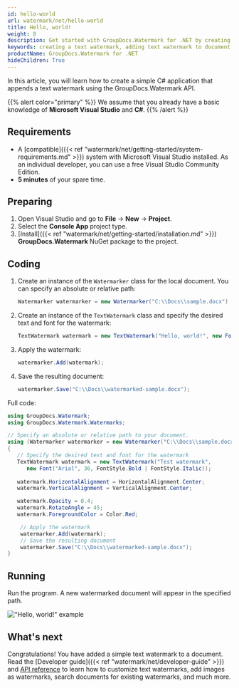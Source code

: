 ```yaml
---
id: hello-world
url: watermark/net/hello-world
title: Hello, world!
weight: 8
description: Get started with GroupDocs.Watermark for .NET by creating and running a minimal example.
keywords: creating a text watermark, adding text watermark to document, C# 
productName: GroupDocs.Watermark for .NET
hideChildren: True
---
```

In this article, you will learn how to create a simple C# application that appends a text watermark using the GroupDocs.Watermark API. 

{{% alert color="primary" %}} 
We assume that you already have a basic knowledge of **Microsoft Visual Studio** and **C#**.
{{% /alert %}}

## Requirements

- A [compatible]({{< ref "watermark/net/getting-started/system-requirements.md" >}}) system with Microsoft Visual Studio installed. As an individual developer, you can use a free Visual Studio Community Edition.
- **5 minutes** of your spare time.

## Preparing

1. Open Visual Studio and go to **File** -> **New** -> **Project**.
2. Select the **Console App** project type.
3. [Install]({{< ref "watermark/net/getting-started/installation.md" >}}) **GroupDocs.Watermark** NuGet package to the project.

## Coding

1. Create an instance of the `Watermarker` class for the local document. You can specify an absolute or relative path:
   ```csharp
   Watermarker watermarker = new Watermarker("C:\\Docs\\sample.docx")
   ```
2. Create an instance of the `TextWatermark` class and specify the desired text and font for the watermark:
   ```csharp
   TextWatermark watermark = new TextWatermark("Hello, world!", new Font("Arial", 36));
   ```
3. Apply the watermark:
   ```csharp
   watermarker.Add(watermark);
   ```
4. Save the resulting document:
   ```csharp
   watermarker.Save("C:\\Docs\\watermarked-sample.docx");
   ```

Full code:

```csharp
using GroupDocs.Watermark;
using GroupDocs.Watermark.Watermarks;

// Specify an absolute or relative path to your document.
using (Watermarker watermarker = new Watermarker("C:\\Docs\\sample.docx"))
{
   // Specify the desired text and font for the watermark
   TextWatermark watermark = new TextWatermark("Test watermark", 
      new Font("Arial", 36, FontStyle.Bold | FontStyle.Italic));
      
   watermark.HorizontalAlignment = HorizontalAlignment.Center;
   watermark.VerticalAlignment = VerticalAlignment.Center;

   watermark.Opacity = 0.4;
   watermark.RotateAngle = 45;
   watermark.ForegroundColor = Color.Red;

    // Apply the watermark
    watermarker.Add(watermark);
    // Save the resulting document
    watermarker.Save("C:\\Docs\\watermarked-sample.docx");
}
```

## Running

Run the program. A new watermarked document will appear in the specified path.

!["Hello, world!" example](/watermark/net/images/hello-world.png)

## What's next

Congratulations! You have added a simple text watermark to a document. Read the [Developer guide]({{< ref "watermark/net/developer-guide" >}}) and [API reference](https://reference.groupdocs.com/watermark/net/) to learn how to customize text watermarks, add images as watermarks, search documents for existing watermarks, and much more.
